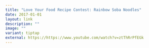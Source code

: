 ```yaml
---
title: "Love Your Food Recipe Contest: Rainbow Soba Noodles"
date: 2017-01-01
layout: link
description: ""
image: ""
variant: tiptap
external: https://https://www.youtube.com/watch?v=ztThRrPfEGk
---
```

